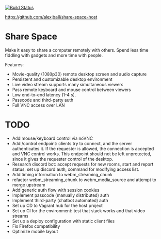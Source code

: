 [![Build Status](https://travis-ci.com/alexjball/share-space.svg?branch=master)](https://travis-ci.com/alexjball/share-space)

https://github.com/alexjball/share-space-host

# Share Space

Make it easy to share a computer remotely with others. Spend less time fiddling with gadgets and more time with people.

Features:
- Movie-quality (1080p30) remote desktop screen and audio capture
- Persistent and customizable desktop environment
- Live video stream supports many simultaneous viewers
- Pass remote keyboard and mouse control between viewers
- Low end-to-end latency (1-4 s).
- Passcode and third-party auth
- Full VNC access over LAN

# TODO
- Add mouse/keyboard control via noVNC
- Add /control endpoint: clients try to connect, and the server authenticates it. If the requester is allowed, the connection is accepted and VNC control works. This endpoint should not be left unprotected, since it gives the requester control of the desktop.
- Research discord bot: accept requests for new rooms, start and report status, set up discord auth, command for modifying access list.
- Add timing information to webm_streaming_chunk
- refactor webm_streaming_chunk to webm_media_source and attempt to merge upstream
- Add generic auth flow with session cookies
- Implement passcode (manually distributed) auth
- Implement third-party (chatbot automated) auth
- Set up CD to Vagrant hub for the host project
- Set up CI for the environment: test that stack works and that video streams
- Set up a deploy configuration with static client files
- Fix Firefox compatibility
- Optimize mobile layout
